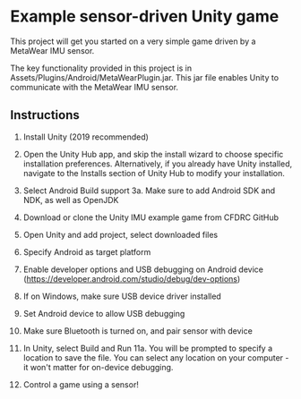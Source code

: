 # Example sensor-driven Unity game

This project will get you started on a very simple game driven by a MetaWear IMU sensor. 

The key functionality provided in this project is in Assets/Plugins/Android/MetaWearPlugin.jar. This jar file enables Unity to communicate with the MetaWear IMU sensor. 

## Instructions

1. Install Unity (2019 recommended)

2. Open the Unity Hub app, and skip the install wizard to choose specific installation preferences. Alternatively, if you already have Unity installed, navigate to the Installs section of Unity Hub to modify your installation.

3. Select Android Build support
	 3a. Make sure to add Android SDK and NDK, as well as OpenJDK
   
4. Download or clone the Unity IMU example game from CFDRC GitHub

5. Open Unity and add project, select downloaded files

6. Specify Android as target platform

7. Enable developer options and USB debugging on Android device (https://developer.android.com/studio/debug/dev-options)

8. If on Windows, make sure USB device driver installed

9. Set Android device to allow USB debugging

10. Make sure Bluetooth is turned on, and pair sensor with device

11. In Unity, select Build and Run
   11a. You will be prompted to specify a location to save the file. You can select any location on your computer - it won't matter for on-device debugging.

12. Control a game using a sensor!
